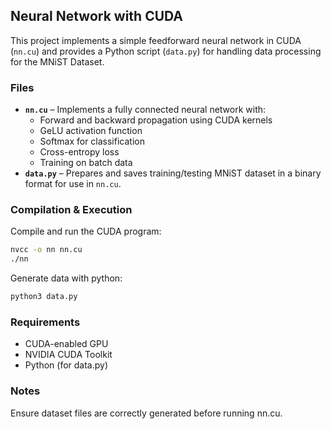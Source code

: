 ## Neural Network with CUDA  

This project implements a simple feedforward neural network in CUDA (`nn.cu`) and provides a Python script (`data.py`) for handling data processing for the MNiST Dataset.  

### Files  
- **`nn.cu`** – Implements a fully connected neural network with:  
  - Forward and backward propagation using CUDA kernels  
  - GeLU activation function  
  - Softmax for classification  
  - Cross-entropy loss  
  - Training on batch data  
- **`data.py`** – Prepares and saves training/testing MNiST dataset in a binary format for use in `nn.cu`.  

### Compilation & Execution  
Compile and run the CUDA program:  
```sh
nvcc -o nn nn.cu  
./nn
```
Generate data with python:
```sh
python3 data.py
```

### Requirements
- CUDA-enabled GPU
- NVIDIA CUDA Toolkit
- Python (for data.py)

### Notes
Ensure dataset files are correctly generated before running nn.cu.
